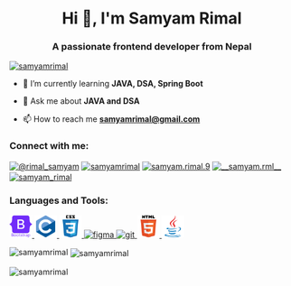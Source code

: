 <h1 align="center">Hi 👋, I'm Samyam Rimal</h1>
<h3 align="center">A passionate frontend developer from Nepal</h3>

<p align="left"> <a href="https://github.com/ryo-ma/github-profile-trophy"><img src="https://github-profile-trophy.vercel.app/?username=samyamrimal" alt="samyamrimal" /></a> </p>

- 🌱 I’m currently learning **JAVA, DSA, Spring Boot**

- 💬 Ask me about **JAVA and DSA**

- 📫 How to reach me **samyamrimal@gmail.com**

<h3 align="left">Connect with me:</h3>
<p align="left">
<a href="https://twitter.com/@rimal_samyam" target="blank"><img align="center" src="https://raw.githubusercontent.com/rahuldkjain/github-profile-readme-generator/master/src/images/icons/Social/twitter.svg" alt="@rimal_samyam" height="30" width="40" /></a>
<a href="https://linkedin.com/in/samyamrimal" target="blank"><img align="center" src="https://raw.githubusercontent.com/rahuldkjain/github-profile-readme-generator/master/src/images/icons/Social/linked-in-alt.svg" alt="samyamrimal" height="30" width="40" /></a>
<a href="https://fb.com/samyam.rimal.9" target="blank"><img align="center" src="https://raw.githubusercontent.com/rahuldkjain/github-profile-readme-generator/master/src/images/icons/Social/facebook.svg" alt="samyam.rimal.9" height="30" width="40" /></a>
<a href="https://instagram.com/__samyam.rml__" target="blank"><img align="center" src="https://raw.githubusercontent.com/rahuldkjain/github-profile-readme-generator/master/src/images/icons/Social/instagram.svg" alt="__samyam.rml__" height="30" width="40" /></a>
<a href="https://www.leetcode.com/samyam_rimal" target="blank"><img align="center" src="https://raw.githubusercontent.com/rahuldkjain/github-profile-readme-generator/master/src/images/icons/Social/leet-code.svg" alt="samyam_rimal" height="30" width="40" /></a>
</p>

<h3 align="left">Languages and Tools:</h3>
<p align="left"> <a href="https://getbootstrap.com" target="_blank" rel="noreferrer"> <img src="https://raw.githubusercontent.com/devicons/devicon/master/icons/bootstrap/bootstrap-plain-wordmark.svg" alt="bootstrap" width="40" height="40"/> </a> <a href="https://www.cprogramming.com/" target="_blank" rel="noreferrer"> <img src="https://raw.githubusercontent.com/devicons/devicon/master/icons/c/c-original.svg" alt="c" width="40" height="40"/> </a> <a href="https://www.w3schools.com/css/" target="_blank" rel="noreferrer"> <img src="https://raw.githubusercontent.com/devicons/devicon/master/icons/css3/css3-original-wordmark.svg" alt="css3" width="40" height="40"/> </a> <a href="https://www.figma.com/" target="_blank" rel="noreferrer"> <img src="https://www.vectorlogo.zone/logos/figma/figma-icon.svg" alt="figma" width="40" height="40"/> </a> <a href="https://git-scm.com/" target="_blank" rel="noreferrer"> <img src="https://www.vectorlogo.zone/logos/git-scm/git-scm-icon.svg" alt="git" width="40" height="40"/> </a> <a href="https://www.w3.org/html/" target="_blank" rel="noreferrer"> <img src="https://raw.githubusercontent.com/devicons/devicon/master/icons/html5/html5-original-wordmark.svg" alt="html5" width="40" height="40"/> </a> <a href="https://www.java.com" target="_blank" rel="noreferrer"> <img src="https://raw.githubusercontent.com/devicons/devicon/master/icons/java/java-original.svg" alt="java" width="40" height="40"/> </a> </p>

<p><img align="left" src="https://github-readme-stats.vercel.app/api/top-langs?username=samyamrimal&show_icons=true&locale=en&layout=compact" alt="samyamrimal" /></p>

<p>&nbsp;<img align="center" src="https://github-readme-stats.vercel.app/api?username=samyamrimal&show_icons=true&locale=en" alt="samyamrimal" /></p>

<p><img align="center" src="https://github-readme-streak-stats.herokuapp.com/?user=samyamrimal&" alt="samyamrimal" /></p>

